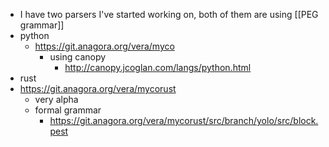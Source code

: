 - I have two parsers I've started working on, both of them are using [[PEG grammar]]
- python
	- https://git.anagora.org/vera/myco
		- using canopy
			- http://canopy.jcoglan.com/langs/python.html
- rust
- https://git.anagora.org/vera/mycorust
	- very alpha
	- formal grammar
		- https://git.anagora.org/vera/mycorust/src/branch/yolo/src/block.pest